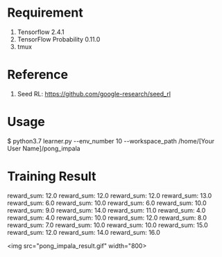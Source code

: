 # Requirement
1. Tensorflow 2.4.1
2. TensorFlow Probability 0.11.0
3. tmux

# Reference
1. Seed RL: https://github.com/google-research/seed_rl

# Usage
$ python3.7 learner.py --env_number 10 --workspace_path /home/[Your User Name]/pong_impala

# Training Result
reward_sum: 12.0
reward_sum: 12.0
reward_sum: 12.0
reward_sum: 13.0
reward_sum: 6.0
reward_sum: 10.0
reward_sum: 6.0
reward_sum: 10.0
reward_sum: 9.0
reward_sum: 14.0
reward_sum: 11.0
reward_sum: 4.0
reward_sum: 4.0
reward_sum: 10.0
reward_sum: 12.0
reward_sum: 8.0
reward_sum: 7.0
reward_sum: 10.0
reward_sum: 10.0
reward_sum: 15.0
reward_sum: 12.0
reward_sum: 14.0
reward_sum: 16.0

<img src="pong_impala_result.gif" width="800>
  
